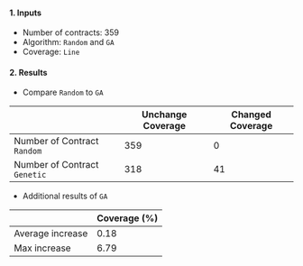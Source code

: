 #### 1. Inputs

- Number of contracts: 359
- Algorithm: `Random` and `GA`
- Coverage: `Line`

#### 2. Results

- Compare `Random` to `GA`

|                              | Unchange Coverage | Changed Coverage |
| ---------------------------- | ----------------- | ---------------- |
| Number of Contract `Random`  | 359               | 0                |
| Number of Contract `Genetic` | 318               | 41               |

- Additional results of `GA`

|                           | Coverage (%) |
| ------------------------- | ------------ |
| Average increase          | 0.18         |
| Max increase              | 6.79         |

